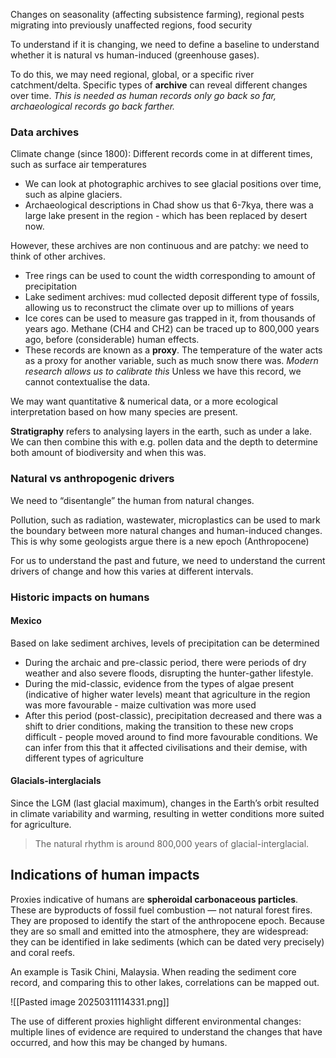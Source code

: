 Changes on seasonality (affecting subsistence farming), regional pests migrating into previously unaffected regions, food security

To understand if it is changing, we need to define a baseline to understand whether it is natural vs human-induced (greenhouse gases).

To do this, we may need regional, global, or a specific river catchment/delta. Specific types of **archive** can reveal different changes over time. *This is needed as human records only go back so far, archaeological records go back farther.*

### Data archives
Climate change (since 1800): Different records come in at different times, such as surface air temperatures 

- We can look at photographic archives to see glacial positions over time, such as alpine glaciers. 
- Archaeological descriptions in Chad show us that 6-7kya, there was a large lake present in the region - which has been replaced by desert now.

However, these archives are non continuous and are patchy: we need to think of other archives.
- Tree rings can be used to count the width corresponding to amount of precipitation
- Lake sediment archives: mud collected deposit different type of fossils, allowing us to reconstruct the climate over up to millions of years
- Ice cores can be used to measure gas trapped in it, from thousands of years ago. Methane (CH4 and CH2) can be traced up to 800,000 years ago, before (considerable) human effects. 
- These records are known as a **proxy**. The temperature of the water acts as a proxy for another variable, such as much snow there was. *Modern research allows us to calibrate this*
Unless we have this record, we cannot contextualise the data.

We may want quantitative & numerical data, or a more ecological interpretation based on how many species are present.

**Stratigraphy** refers to analysing layers in the earth, such as under a lake. We can then combine this with e.g. pollen data and the depth to determine both amount of biodiversity and when this was.

### Natural vs anthropogenic drivers
We need to “disentangle” the human from natural changes. 

Pollution, such as radiation, wastewater, microplastics can be used to mark the boundary between more natural changes and human-induced changes. This is why some geologists argue there is a new epoch (Anthropocene)

For us to understand the past and future, we need to understand the current drivers of change and how this varies at different intervals. 

### Historic impacts on humans

#### Mexico
Based on lake sediment archives, levels of precipitation can be determined
- During the archaic and pre-classic period, there were periods of dry weather and also severe floods, disrupting the hunter-gather lifestyle.
- During the mid-classic, evidence from the types of algae present (indicative of higher water levels) meant that agriculture in the region was more favourable - maize cultivation was more used
- After this period (post-classic), precipitation decreased and there was a shift to drier conditions, making the transition to these new crops difficult - people moved around to find more favourable conditions.
We can infer from this that it affected civilisations and their demise, with different types of agriculture  

#### Glacials-interglacials
Since the LGM (last glacial maximum), changes in the Earth’s orbit resulted in climate variability and warming, resulting in wetter conditions more suited for agriculture.

> The natural rhythm is around 800,000 years of glacial-interglacial.


## Indications of human impacts
Proxies indicative of humans are **spheroidal carbonaceous particles**. These are byproducts of fossil fuel combustion — not natural forest fires. They are proposed to identify the start of the anthropocene epoch. Because they are so small and emitted into the atmosphere, they are widespread: they can be identified in lake sediments (which can be dated very precisely) and coral reefs. 

An example is Tasik Chini, Malaysia. When reading the sediment core record, and comparing this to other lakes, correlations can be mapped out.  

![[Pasted image 20250311114331.png]]

The use of different proxies highlight different environmental changes: multiple lines of evidence are required to understand the changes that have occurred, and how this may be changed by humans. 

